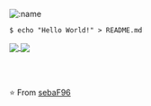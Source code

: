 ![:name](https://count.getloli.com/get/@Teodric?theme=rule34)

```shell
$ echo "Hello World!" > README.md
```


<a href="https://github.com/teodric/github-readme-stats">
  <img align="center" src="https://github-readme-stats.vercel.app/api?username=sebaf96&hide=stars,issues&count_private=true&show_icons=true"/>
</a>
<a href="https://github.com/teodric/github-readme-stats">
  <img align="center" src="https://github-readme-stats.vercel.app/api/top-langs/?username=sebaf96&layout=compact" />
</a>

<br> <br>

⭐️ From [sebaF96](https://github.com/sebaF96)


